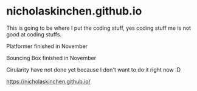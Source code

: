 # nicholaskinchen.github.io

This is going to be where I put the coding stuff, yes coding stuff me is not good at coding stuffs.

<p>Platformer finished in November</p>

<o>Bouncing Box finished in November</p>

<p>Cirularity have not done yet because I don't want to do it right now :D</p>

https://nicholaskinchen.github.io/

